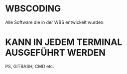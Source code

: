 # WBSCODING
Alle Software die in der WBS entwickelt wurden.

# KANN IN JEDEM TERMINAL AUSGEFÜHRT WERDEN
PS, GITBASH, CMD etc.
